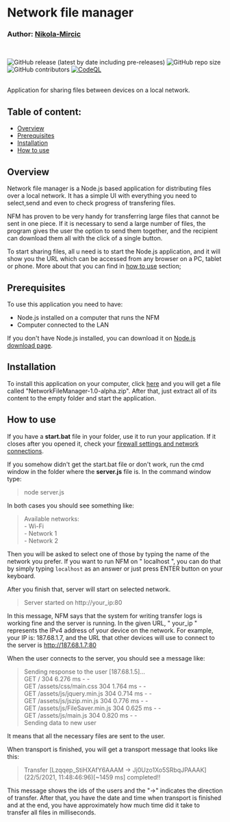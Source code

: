 # Network file manager

### Author: [Nikola-Mircic](https://github.com/Nikola-Mircic)
<br>

![GitHub release (latest by date including pre-releases)](https://img.shields.io/github/v/release/Nikola-Mircic/NetworkFileManager?label=Version&display_name=tag&include_prereleases)
![GitHub repo size](https://img.shields.io/github/repo-size/Nikola-Mircic/NetworkFileManager?label=Download%20size&logo=git)
![GitHub contributors](https://img.shields.io/github/contributors/Nikola-Mircic/NetworkFileManager?color=green&label=Contributors)
[![CodeQL](https://github.com/Nikola-Mircic/NetworkFileManager/actions/workflows/codeql-analysis.yml/badge.svg)](https://github.com/Nikola-Mircic/NetworkFileManager/actions/workflows/codeql-analysis.yml)

<br>
Application for sharing files between devices on a local network.

<br>

## Table of content: ##
- [Overview](#overview)
- [Prerequisites](#prerequisites)
- [Installation](#installation)
- [How to use](#how-to-use) 

## Overview
Network file manager is a Node.js based application for distributing files over a local network. It has a simple UI with everything you need to select,send and even to check progress of transfering files.

NFM has proven to be very handy for transferring large files that cannot be sent in one piece. If it is necessary to send a large number of files, the program gives the user the option to send them together, and the recipient can download them all with the click of a single button.

To start sharing files, all u need is to start the Node.js application, and it will show you the URL which can be accessed from any browser on a PC, tablet or phone. More about that you can find in [how to use](#how-to-use) section;

## Prerequisites
To use this application you need to have:
- Node.js installed on a computer that runs the NFM
- Computer connected to the LAN

If you don't have Node.js installed, you can download it on [Node.js download page](https://nodejs.org/en/download/).

## Installation
To install this application on your computer, click [here](https://github.com/Nikola-Mircic/NetworkFileManager/archive/refs/tags/v1.0-alpha.zip) and you will get a file called "NetworkFileManager-1.0-alpha.zip". After that, just extract all of its content to the empty folder and start the application.

## How to use
If you have a **start.bat** file in your folder, use it to run your application. If it closes after you opened it, check your <u>firewall settings and network connections</u>.

If you somehow didn't get the start.bat file or don't work, run the cmd window in the folder where the **server.js** file is. In the command window type:
> node server.js

In both cases you should see something like:
>Available networks: <br>
>  \- Wi-Fi <br>
>  \- Network 1 <br>
>  \- Network 2 <br>

Then you will be asked to select one of those by typing the name of the network you prefer.
If you want to run NFM on " localhost ", you can do that by simply typing `localhost` as an answer or just press ENTER button on your keyboard.

After you finish that, server will start on selected network.

> Server started on http://your_ip:80

In this message, NFM says that the system for writing transfer logs is working fine and the server is running. In the given URL, " your_ip " represents the IPv4 address of your device on the network. For example, your IP is:  187.68.1.7, and the URL that other devices will use to connect to the server is http://187.68.1.7:80

When the user connects to the server, you should see a message like:<br>
> Sending response to the user [187.68.1.5]...<br>
> GET / 304 6.276 ms - -<br>
> GET /assets/css/main.css 304 1.764 ms - -<br>
> GET /assets/js/jquery.min.js 304 0.714 ms - -<br>
> GET /assets/js/jszip.min.js 304 0.776 ms - -<br>
> GET /assets/js/FileSaver.min.js 304 0.625 ms - -<br>
> GET /assets/js/main.js 304 0.820 ms - -<br>
> Sending data to new user<br>

It means that all the necessary files are sent to the user.

When transport is finished, you will get a transport message that looks like this:
> Transfer [Lzqqep_StiHXAfY6AAAM -> Jj0Uzo1Xo5SRbqJPAAAK] (22/5/2021, 11:48:46:96)[~1459 ms] completed!!

This message shows the ids of the users and the "->" indicates the direction of transfer. After that, you have the date and time when transport is finished and at the end, you have approximately how much time did it take to transfer all files in milliseconds.
